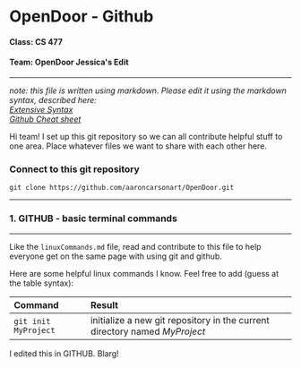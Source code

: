 # OpenDoor - Github 
#### Class: CS 477
#### Team:  OpenDoor                       Jessica's Edit
--------------------------------------------------------------------------------
*note: this file is written using markdown.  Please edit it using the markdown syntax, described here:  
[Extensive Syntax](http://daringfireball.net/projects/markdown/syntax)  
[Github Cheat sheet](https://github.com/adam-p/markdown-here/wiki/Markdown-Cheatsheet#tables)*

Hi team!  I set up this git repository so we can all contribute helpful stuff
to one area.  Place whatever files we want to share with each other here.

### Connect to this git repository
 
```git clone https://github.com/aaroncarsonart/OpenDoor.git```
    


---------------------------------------------------------------------------------
### 1. GITHUB - basic terminal commands
---------------------------------------------------------------------------------
Like the `linuxCommands.md` file, read and contribute to this file to help everyone get on the same page with using git and github. 

Here are some helpful linux commands I know.  Feel free to add (guess at the table syntax):

Command						|Result
:-----------------------	|:------------------------------------------------------
`git init MyProject`		|initialize a new git repository in the current directory named *MyProject*

I edited this in GITHUB.  Blarg!

